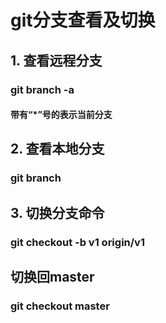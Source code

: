 # git分支查看及切换
##  1. 查看远程分支
### git branch -a

#### 带有“*”号的表示当前分支 
## 2. 查看本地分支
### git branch

## 3. 切换分支命令

### git checkout -b v1 origin/v1
## 切换回master
### git checkout master